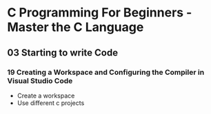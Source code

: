 # C Programming For Beginners - Master the C Language
## 03 Starting to write Code
### 19 Creating a Workspace and Configuring the Compiler in Visual Studio Code

- Create a workspace
- Use different c projects
